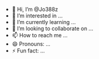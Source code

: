 - 👋 Hi, I’m @Jo388z
- 👀 I’m interested in ...
- 🌱 I’m currently learning ...
- 💞️ I’m looking to collaborate on ...
- 📫 How to reach me ...
- 😄 Pronouns: ...
- ⚡ Fun fact: ...

<!---
Jo388z/Jo388z is a ✨ special ✨ repository because its `README.md` (this file) appears on your GitHub profile.
You can click the Preview link to take a look at your changes.
--->
